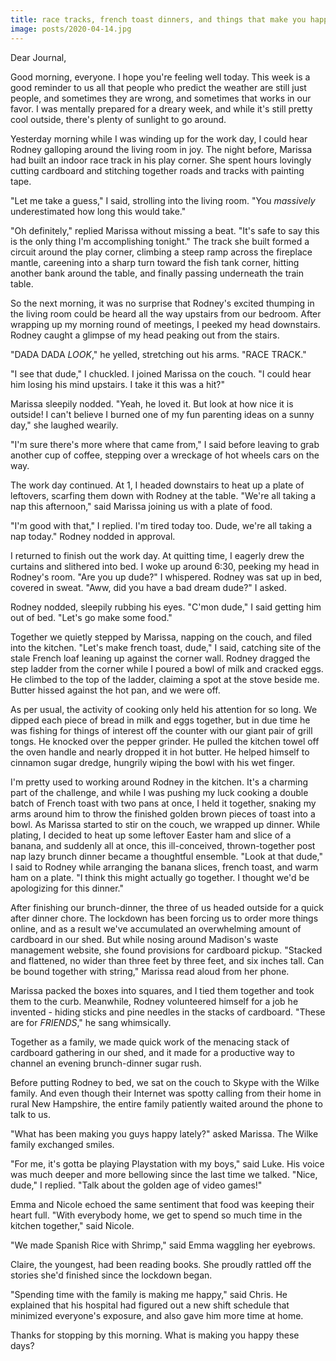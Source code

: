 ```yaml
---
title: race tracks, french toast dinners, and things that make you happy
image: posts/2020-04-14.jpg
---
```


Dear Journal,

Good morning, everyone.  I hope you're feeling well today.  This week
is a good reminder to us all that people who predict the weather are
still just people, and sometimes they are wrong, and sometimes that
works in our favor.  I was mentally prepared for a dreary week, and
while it's still pretty cool outside, there's plenty of sunlight to go
around.

Yesterday morning while I was winding up for the work day, I could
hear Rodney galloping around the living room in joy.  The night
before, Marissa had built an indoor race track in his play corner.
She spent hours lovingly cutting cardboard and stitching together
roads and tracks with painting tape.

"Let me take a guess," I said, strolling into the living room.  "You
_massively_ underestimated how long this would take."

"Oh definitely," replied Marissa without missing a beat.  "It's safe
to say this is the only thing I'm accomplishing tonight."  The track
she built formed a circuit around the play corner, climbing a steep
ramp across the fireplace mantle, careening into a sharp turn toward
the fish tank corner, hitting another bank around the table, and
finally passing underneath the train table.

So the next morning, it was no surprise that Rodney's excited thumping
in the living room could be heard all the way upstairs from our
bedroom.  After wrapping up my morning round of meetings, I peeked my
head downstairs.  Rodney caught a glimpse of my head peaking out from
the stairs.

"DADA DADA _LOOK_," he yelled, stretching out his arms.  "RACE TRACK."

"I see that dude," I chuckled.  I joined Marissa on the couch.  "I
could hear him losing his mind upstairs.  I take it this was a hit?"

Marissa sleepily nodded.  "Yeah, he loved it.  But look at how nice it
is outside!  I can't believe I burned one of my fun parenting ideas on
a sunny day," she laughed wearily.

"I'm sure there's more where that came from," I said before leaving to
grab another cup of coffee, stepping over a wreckage of hot wheels
cars on the way.

The work day continued.  At 1, I headed downstairs to heat up a plate
of leftovers, scarfing them down with Rodney at the table.  "We're all
taking a nap this afternoon," said Marissa joining us with a plate of
food.

"I'm good with that," I replied.  I'm tired today too.  Dude, we're
all taking a nap today."  Rodney nodded in approval.

I returned to finish out the work day.  At quitting time, I eagerly
drew the curtains and slithered into bed.  I woke up around 6:30,
peeking my head in Rodney's room.  "Are you up dude?" I whispered.
Rodney was sat up in bed, covered in sweat.  "Aww, did you have a bad
dream dude?" I asked.

Rodney nodded, sleepily rubbing his eyes.  "C'mon dude," I said
getting him out of bed.  "Let's go make some food."

Together we quietly stepped by Marissa, napping on the couch, and
filed into the kitchen.  "Let's make french toast, dude," I said,
catching site of the stale French loaf leaning up against the corner
wall.  Rodney dragged the step ladder from the corner while I poured a
bowl of milk and cracked eggs.  He climbed to the top of the ladder,
claiming a spot at the stove beside me.  Butter hissed against the hot
pan, and we were off.

As per usual, the activity of cooking only held his attention for so
long.  We dipped each piece of bread in milk and eggs together, but in
due time he was fishing for things of interest off the counter with
our giant pair of grill tongs.  He knocked over the pepper grinder.
He pulled the kitchen towel off the oven handle and nearly dropped it
in hot butter.  He helped himself to cinnamon sugar dredge, hungrily
wiping the bowl with his wet finger.

I'm pretty used to working around Rodney in the kitchen.  It's a
charming part of the challenge, and while I was pushing my luck
cooking a double batch of French toast with two pans at once, I held
it together, snaking my arms around him to throw the finished golden
brown pieces of toast into a bowl.  As Marissa started to stir on the
couch, we wrapped up dinner.  While plating, I decided to heat up some
leftover Easter ham and slice of a banana, and suddenly all at once,
this ill-conceived, thrown-together post nap lazy brunch dinner became
a thoughtful ensemble.  "Look at that dude," I said to Rodney while
arranging the banana slices, french toast, and warm ham on a plate.
"I think this might actually go together.  I thought we'd be
apologizing for this dinner."

After finishing our brunch-dinner, the three of us headed outside for
a quick after dinner chore.  The lockdown has been forcing us to order
more things online, and as a result we've accumulated an overwhelming
amount of cardboard in our shed.  But while nosing around Madison's
waste management website, she found provisions for cardboard pickup.
"Stacked and flattened, no wider than three feet by three feet, and
six inches tall.  Can be bound together with string," Marissa read
aloud from her phone.

Marissa packed the boxes into squares, and I tied them together and
took them to the curb.  Meanwhile, Rodney volunteered himself for a
job he invented - hiding sticks and pine needles in the stacks of
cardboard.  "These are for _FRIENDS_," he sang whimsically.

Together as a family, we made quick work of the menacing stack of
cardboard gathering in our shed, and it made for a productive way to
channel an evening brunch-dinner sugar rush.

Before putting Rodney to bed, we sat on the couch to Skype with the
Wilke family.  And even though their Internet was spotty calling from
their home in rural New Hampshire, the entire family patiently waited
around the phone to talk to us.

"What has been making you guys happy lately?" asked Marissa.  The
Wilke family exchanged smiles.

"For me, it's gotta be playing Playstation with my boys," said Luke.
His voice was much deeper and more bellowing since the last time we
talked.  "Nice, dude," I replied.  "Talk about the golden age of video
games!"

Emma and Nicole echoed the same sentiment that food was keeping their
heart full.  "With everybody home, we get to spend so much time in the
kitchen together," said Nicole.

"We made Spanish Rice with Shrimp," said Emma waggling her eyebrows.

Claire, the youngest, had been reading books.  She proudly rattled off
the stories she'd finished since the lockdown began.

"Spending time with the family is making me happy," said Chris.  He
explained that his hospital had figured out a new shift schedule that
minimized everyone's exposure, and also gave him more time at home.

Thanks for stopping by this morning.  What is making you happy these
days?
